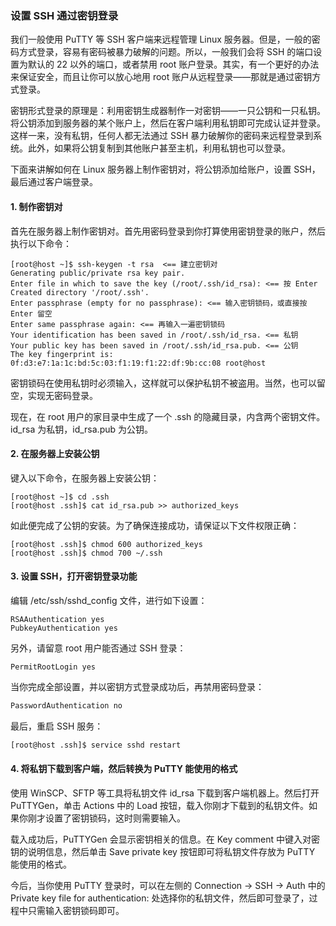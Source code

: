 

### 设置 SSH 通过密钥登录

我们一般使用 PuTTY 等 SSH 客户端来远程管理 Linux 服务器。但是，一般的密码方式登录，容易有密码被暴力破解的问题。所以，一般我们会将 SSH 的端口设置为默认的 22 以外的端口，或者禁用 root 账户登录。其实，有一个更好的办法来保证安全，而且让你可以放心地用 root 账户从远程登录——那就是通过密钥方式登录。

密钥形式登录的原理是：利用密钥生成器制作一对密钥——一只公钥和一只私钥。将公钥添加到服务器的某个账户上，然后在客户端利用私钥即可完成认证并登录。这样一来，没有私钥，任何人都无法通过 SSH 暴力破解你的密码来远程登录到系统。此外，如果将公钥复制到其他账户甚至主机，利用私钥也可以登录。

下面来讲解如何在 Linux 服务器上制作密钥对，将公钥添加给账户，设置 SSH，最后通过客户端登录。



#### 1. 制作密钥对

首先在服务器上制作密钥对。首先用密码登录到你打算使用密钥登录的账户，然后执行以下命令：

```shell
[root@host ~]$ ssh-keygen -t rsa  <== 建立密钥对
Generating public/private rsa key pair.
Enter file in which to save the key (/root/.ssh/id_rsa): <== 按 Enter
Created directory '/root/.ssh'.
Enter passphrase (empty for no passphrase): <== 输入密钥锁码，或直接按 Enter 留空
Enter same passphrase again: <== 再输入一遍密钥锁码
Your identification has been saved in /root/.ssh/id_rsa. <== 私钥
Your public key has been saved in /root/.ssh/id_rsa.pub. <== 公钥
The key fingerprint is:
0f:d3:e7:1a:1c:bd:5c:03:f1:19:f1:22:df:9b:cc:08 root@host
```

密钥锁码在使用私钥时必须输入，这样就可以保护私钥不被盗用。当然，也可以留空，实现无密码登录。

现在，在 root 用户的家目录中生成了一个 .ssh 的隐藏目录，内含两个密钥文件。id_rsa 为私钥，id_rsa.pub 为公钥。

#### 2. 在服务器上安装公钥

键入以下命令，在服务器上安装公钥：

```shell
[root@host ~]$ cd .ssh
[root@host .ssh]$ cat id_rsa.pub >> authorized_keys
```

如此便完成了公钥的安装。为了确保连接成功，请保证以下文件权限正确：

```shell
[root@host .ssh]$ chmod 600 authorized_keys
[root@host .ssh]$ chmod 700 ~/.ssh
```

#### 3. 设置 SSH，打开密钥登录功能

编辑 /etc/ssh/sshd_config 文件，进行如下设置：

```shell
RSAAuthentication yes
PubkeyAuthentication yes
```

另外，请留意 root 用户能否通过 SSH 登录：

```shell
PermitRootLogin yes
```

当你完成全部设置，并以密钥方式登录成功后，再禁用密码登录：

```sh
PasswordAuthentication no
```

最后，重启 SSH 服务：

```sh
[root@host .ssh]$ service sshd restart
```

#### 4. 将私钥下载到客户端，然后转换为 PuTTY 能使用的格式

使用 WinSCP、SFTP 等工具将私钥文件 id_rsa 下载到客户端机器上。然后打开 PuTTYGen，单击 Actions 中的 Load 按钮，载入你刚才下载到的私钥文件。如果你刚才设置了密钥锁码，这时则需要输入。

载入成功后，PuTTYGen 会显示密钥相关的信息。在 Key comment 中键入对密钥的说明信息，然后单击 Save private key 按钮即可将私钥文件存放为 PuTTY 能使用的格式。

今后，当你使用 PuTTY 登录时，可以在左侧的 Connection -> SSH -> Auth 中的 Private key file for authentication: 处选择你的私钥文件，然后即可登录了，过程中只需输入密钥锁码即可。